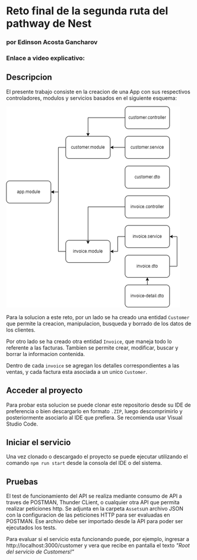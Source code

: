 # Reto final de la segunda ruta del pathway de Nest
### por Edinson Acosta Gancharov

### Enlace a video explicativo: 

## Descripcion
El presente trabajo consiste en la creacion de una App con sus respectivos controladores, modulos y servicios basados en el siguiente esquema:

![Esquema](assets/esquema.png)

Para la solucion a este reto, por un lado se ha creado una entidad `Customer` que permite la creacion, manipulacion, busqueda y borrado de los datos de los clientes.

Por otro lado se ha creado otra entidad `Invoice`, que maneja todo lo referente a las facturas. Tambien se permite crear, modificar, buscar y borrar la informacion contenida.

Dentro de cada `invoice` se agregan los detalles correspondientes a las ventas, y cada factura esta asociada a un unico `Customer`.

## Acceder al proyecto
Para probar esta solucion se puede clonar este repositorio desde su IDE de preferencia o bien descargarlo en formato `.ZIP`, luego descomprimirlo y posteriormente asociarlo al IDE que prefiera.
Se recomienda usar Visual Studio Code.

## Iniciar el servicio
Una vez clonado o descargado el proyecto se puede ejecutar utilizando el comando `npm run start` desde la consola del IDE o del sistema.

## Pruebas
El test de funcionamiento del API se realiza mediante consumo de API a traves de POSTMAN, Thunder CLient, o cualquier otra API que permita realizar peticiones http.
Se adjunta en la carpeta `Assets`un archivo JSON con la configuracion de las peticiones HTTP para ser evaluadas en POSTMAN. Ese archivo debe ser importado desde la API para poder ser ejecutados los tests.

Para evaluar si el servicio esta funcionando puede, por ejemplo, ingresar a http://localhost:3000/customer y vera que recibe en pantalla el texto *"Root del servicio de Customers!"*
